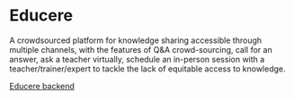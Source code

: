 # Educere

A crowdsourced platform for knowledge sharing accessible through multiple channels, with the features of Q&A crowd-sourcing, call for an answer, ask a teacher virtually, schedule an in-person session with a teacher/trainer/expert to tackle the lack of equitable access to knowledge.

[Educere backend](https://github.com/Bikash-Gurung/educere-backend)
